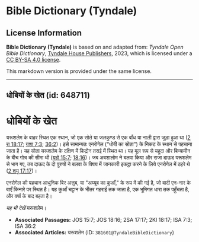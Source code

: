 # Bible Dictionary (Tyndale)

## License Information

**Bible Dictionary (Tyndale)** is based on and adapted from: _Tyndale Open Bible Dictionary_, [Tyndale House Publishers](https://tyndaleopenresources.com/), 2023, which is licensed under a [CC BY-SA 4.0 license](https://creativecommons.org/licenses/by-sa/4.0/legalcode.en).

This markdown version is provided under the same license.



--------------------------------

## धोबियों के खेत (id: 648711)

धोबियों के खेत
==============

यरूशलेम के बाहर स्थित एक स्थान, जो एक सोते या जलकुण्ड से एक बाँध या नाली द्वारा जुड़ा हुआ था ([2 रा 18:17](https://ref.ly/2Kgs18:17); [यशा 7:3](https://ref.ly/Isa7:3); [36:2](https://ref.ly/Isa36:2))। इसे सामान्यतः एनरोगेल (“धोबी का सोता”) के निकट के स्थान से पहचाना जाता है। यह सोता यरूशलेम के दक्षिण में किद्रोन तराई में स्थित था। यह मूल रूप से यहूदा और बिन्यामीन के बीच गोत्र की सीमा थी ([यहो 15:7](https://ref.ly/Josh15:7); [18:16](https://ref.ly/Josh18:16))। जब अबशालोम ने बलवा किया और राजा दाऊद यरूशलेम से भाग गए, तब दाऊद के दो पुरुषों ने बलवा के विषय में जानकारी इकट्ठा करने के लिये एनरोगेल में ठहरे थे ([2 शमू 17:17](https://ref.ly/2Sam17:17))।

एनरोगेल की पहचान आधुनिक बिर अत्तुब, या "अय्यूब का कुआँ," के रूप में की गई है, जो वादी एन\-नार के बाएँ किनारे पर स्थित है। यह कुआँ चट्टान के भीतर गहराई तक जाता है, एक भूमिगत धारा तक पहुँचता है, और वर्षा के बाद बहता है।

*यह भी देखें* यरूशलेम।

* **Associated Passages:** JOS 15:7; JOS 18:16; 2SA 17:17; 2KI 18:17; ISA 7:3; ISA 36:2
* **Associated Articles:** यरूशलेम (ID: `381601@TyndaleBibleDictionary`)

